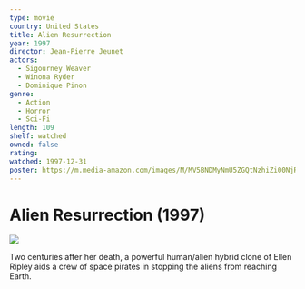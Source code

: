 ```yaml
---
type: movie
country: United States
title: Alien Resurrection
year: 1997
director: Jean-Pierre Jeunet
actors:
  - Sigourney Weaver
  - Winona Ryder
  - Dominique Pinon
genre:
  - Action
  - Horror
  - Sci-Fi
length: 109
shelf: watched
owned: false
rating:
watched: 1997-12-31
poster: https://m.media-amazon.com/images/M/MV5BNDMyNmU5ZGQtNzhiZi00NjRjLTk3NGUtMmQ5YWU4ODlkNTBhXkEyXkFqcGc@._V1_SX300.jpg
---
```


# Alien Resurrection (1997)

![](https://m.media-amazon.com/images/M/MV5BNDMyNmU5ZGQtNzhiZi00NjRjLTk3NGUtMmQ5YWU4ODlkNTBhXkEyXkFqcGc@._V1_SX300.jpg)

Two centuries after her death, a powerful human/alien hybrid clone of Ellen Ripley aids a crew of space pirates in stopping the aliens from reaching Earth.